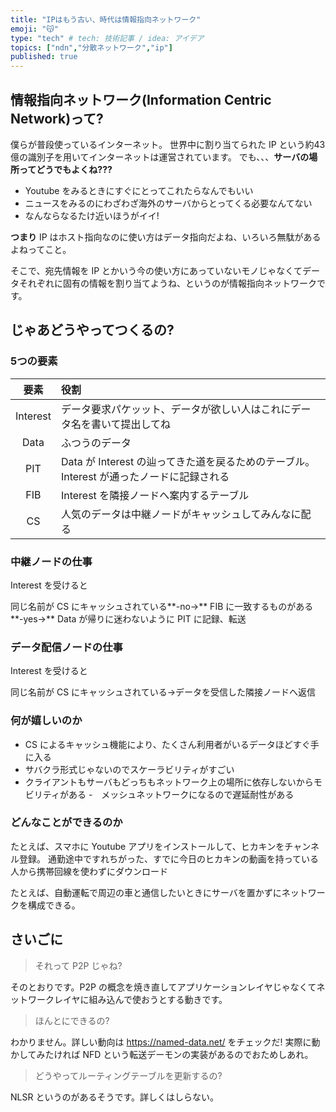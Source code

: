 ```yaml
---
title: "IPはもう古い、時代は情報指向ネットワーク"
emoji: "😽"
type: "tech" # tech: 技術記事 / idea: アイデア
topics: ["ndn","分散ネットワーク","ip"]
published: true
---
```

## 情報指向ネットワーク(Information Centric Network)って?
僕らが普段使っているインターネット。
世界中に割り当てられた IP という約43億の識別子を用いてインターネットは運営されています。
でも、、、**サーバの場所ってどうでもよくね???**

- Youtube をみるときにすぐにとってこれたらなんでもいい
- ニュースをみるのにわざわざ海外のサーバからとってくる必要なんてない
- なんならなるたけ近いほうがイイ!

**つまり** IP はホスト指向なのに使い方はデータ指向だよね、いろいろ無駄があるよねってこと。

そこで、宛先情報を IP とかいう今の使い方にあっていないモノじゃなくてデータそれぞれに固有の情報を割り当てようね、というのが情報指向ネットワークです。

## じゃあどうやってつくるの?
### 5つの要素

| 要素       |       役割 |
|:-----------------:|:------------------|
| Interest      | データ要求パケッット、データが欲しい人はこれにデータ名を書いて提出してね|
| Data          | ふつうのデータ |
|PIT|Data が Interest の辿ってきた道を戻るためのテーブル。Interest が通ったノードに記録される|
|FIB|Interest を隣接ノードへ案内するテーブル|
|CS|人気のデータは中継ノードがキャッシュしてみんなに配る|

### 中継ノードの仕事

Interest を受けると

同じ名前が CS にキャッシュされている**-no-\>** FIB に一致するものがある**-yes-\>** Data が帰りに迷わないように PIT に記録、転送

### データ配信ノードの仕事

Interest を受けると

同じ名前が CS にキャッシュされている->データを受信した隣接ノードへ返信

### 何が嬉しいのか

- CS によるキャッシュ機能により、たくさん利用者がいるデータほどすぐ手に入る
- サバクラ形式じゃないのでスケーラビリティがすごい
- クライアントもサーバもどっちもネットワーク上の場所に依存しないからモビリティがある
-　メッシュネットワークになるので遅延耐性がある

### どんなことができるのか

たとえば、スマホに Youtube アプリをインストールして、ヒカキンをチャンネル登録。
通勤途中ですれちがった、すでに今日のヒカキンの動画を持っている人から携帯回線を使わずにダウンロード

たとえば、自動運転で周辺の車と通信したいときにサーバを置かずにネットワークを構成できる。

## さいごに

> それって P2P じゃね?

そのとおりです。P2P の概念を焼き直してアプリケーションレイヤじゃなくてネットワークレイヤに組み込んで使おうとする動きです。

> ほんとにできるの?

わかりません。詳しい動向は https://named-data.net/ をチェックだ!
実際に動かしてみたければ NFD という転送デーモンの実装があるのでおためしあれ。

> どうやってルーティングテーブルを更新するの?

NLSR というのがあるそうです。詳しくはしらない。
